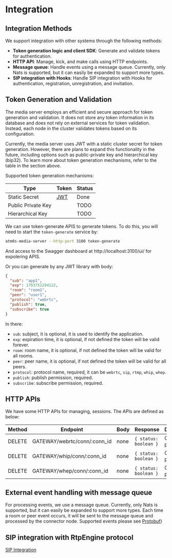 # Integration

## Integration Methods

We support integration with other systems through the following methods:

- **Token generation logic and client SDK**: Generate and validate tokens for authentication.
- **HTTP API**: Manage, kick, and make calls using HTTP endpoints.
- **Message queue**: Handle events using a message queue. Currently, only Nats is supported, but it can easily be expanded to support more types.
- **SIP integration with Hooks**: Handle SIP integration with Hooks for authentication, registration, unregistration, and invitation.

## Token Generation and Validation

The media server employs an efficient and secure approach for token generation and validation. It does not store any token information in its database and does not rely on external services for token validation. Instead, each node in the cluster validates tokens based on its configuration.

Currently, the media server uses JWT with a static cluster secret for token generation. However, there are plans to expand this functionality in the future, including options such as public-private key and hierarchical key (bip32).
To learn more about token generation mechanisms, refer to the table in the section above.

Supported token generation mechanisms:

| Type               | Token                  | Status |
| ------------------ | ---------------------- | ------ |
| Static Secret      | [JWT](https://jwt.io/) | Done   |
| Public Private Key |                        | TODO   |
| Hierarchical Key   |                        | TODO   |

We can use token-generate APIS to generate tokens. To do this, you will need to start the `token-generate` service by:

```bash
atm0s-media-server --http-port 3100 token-generate
```

And access to the Swagger dashboard at http://localhost:3100/ui/ for expolering APIS.

Or you can generate by any JWT library with body:

```json
{
  "sub": "app1",
  "exp": 1703752294122,
  "room": "room1",
  "peer": "user1",
  "protocol": "webrtc",
  "publish": true,
  "subscribe": true
}
```

In there:

- `sub`: subject, it is optional, it is used to identify the application.
- `exp`: expiration time, it is optional, if not defined the token will be valid forever.
- `room`: room name, it is optional, if not defined the token will be valid for all rooms.
- `peer`: peer name, it is optional, if not defined the token will be valid for all peers.
- `protocol`: protocol name, required, it can be `webrtc`, `sip`, `rtmp`, `whip`, `whep`.
- `publish`: publish permission, required.
- `subscribe`: subscribe permission, required.

## HTTP APIs

We have some HTTP APIs for managing, sessions. The APIs are defined as below:

| Method | Endpoint                     | Body | Response              | Description  |
| ------ | ---------------------------- | ---- | --------------------- | ------------ |
| DELETE | GATEWAY/webrtc/conn/:conn_id | none | `{ status: boolean }` | Close a peer |
| DELETE | GATEWAY/whip/conn/:conn_id   | none | `{ status: boolean }` | Close a peer |
| DELETE | GATEWAY/whep/conn/:conn_id   | none | `{ status: boolean }` | Close a peer |

## External event handling with message queue

For processing events, we use a message queue. Currently, only Nats is supported, but it can easily be expanded to support more types. Each time a room or peer event occurs, it will be sent to the message queue and processed by the connector node.
Supported events please see [Protobuf](/packages/protocol/src/media_endpoint_log.proto))

## SIP integration with RtpEngine protocol

[SIP Integration](../getting-started/quick-start/sip.md)
